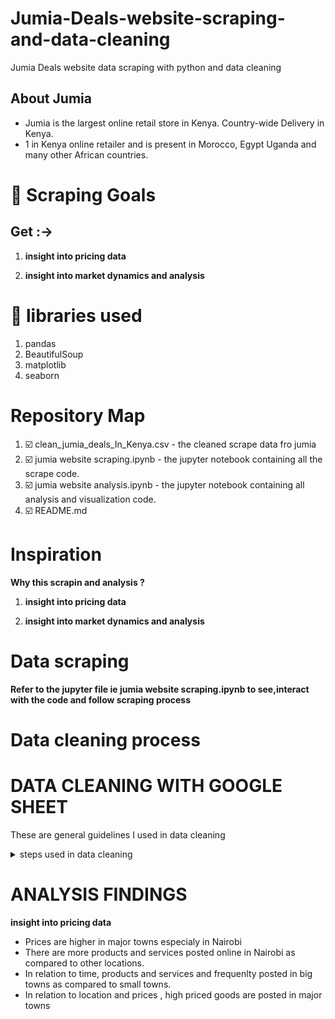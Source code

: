 # Jumia-Deals-website-scraping-and-data-cleaning
Jumia Deals website data scraping with python and data cleaning


 ## About Jumia
* Jumia is the largest online retail store in Kenya. Country-wide Delivery in Kenya.
* 1 in Kenya online retailer and is present in Morocco, Egypt Uganda and many other African countries.


# :dart: Scraping Goals
## Get :->

1. **insight into pricing data** 

2. **insight into market dynamics and analysis** 

# :toolbox: libraries used
1. pandas
2. BeautifulSoup
3. matplotlib
4. seaborn


 # Repository Map
1. :ballot_box_with_check: clean_jumia_deals_In_Kenya.csv - the cleaned scrape data fro jumia
2. :ballot_box_with_check: jumia website scraping.ipynb - the jupyter notebook containing all the scrape code.
3. :ballot_box_with_check: jumia website analysis.ipynb - the jupyter notebook containing all analysis and visualization code. 
4. :ballot_box_with_check: README.md

# Inspiration
**Why this scrapin and analysis ?**

1. **insight into pricing data** 

2. **insight into market dynamics and analysis** 

# Data scraping
  **Refer to the jupyter file ie jumia website scraping.ipynb to see,interact with the code and follow scraping process** 

 # Data cleaning process 
# DATA CLEANING WITH GOOGLE SHEET
These are general guidelines I used in data cleaning

<details><summary> steps used in data cleaning </summary>
- STEP 1: DATA PROFILING
*First things first. study the data to determine what methods of cleaning to do.

- ## KEY PROBLEMS TO LOOK OUT FOR
* Misformatted data
* Text encoding artifacts
* Delimiter and offset issues
* Missing Data
* Null Values
* Unstructured data
* Partial or incomplete values
* Duplicates

- ## STEP 2 : REMOVING NON-PRINTING CHARACTORS
<details><summary> REMOVING NON-PRINTING CHARACTORS</summary>
 * I made use of the trim, clean, and substitute functions to get rid of these unwanted and non-printing characters.
* ![USE OF TRIM IN DATA CLEANING](https://george.m.ndichu.ltd.co.ke/media/github/JTRIM.png "USE OF TRIM IN DATA CLEANING")

 
- ## STEP 3: GET RID OF UNNECESSARY SPACING
 <details><summary>GET RID OF UNNECESSARY SPACING</summary>
* Removed unnecessary spacing and adhere to the uniform pattern of spacing
* ![GET RID OF UNNECESSARY SPACING](https://george.m.ndichu.ltd.co.ke/media/github/JTRIM2.png "GET RID OF UNNECESSARY SPACING")

  
- ## STEP 4: CONVERT 'TEXT-NUMBERES' TO NUMBERS
   <details><summary> CONVERT 'TEXT-NUMBERES' TO NUMBERS</summary>
* some numbers might be stored as text and this could be an issue
* ![GET RID OF UNNECESSARY SPACING](https://george.m.ndichu.ltd.co.ke/media/github/jcolumnf.png "GET RID OF UNNECESSARY SPACING")

    
- ## STEP 5: CORRECT CASES IE UPPER AND LOWER CASES
   <details><summary>CORRECT CASES IE UPPER AND LOWER CASES</summary>
* To ensure a professional and clean appearance Correct Use of Cases
* ![CORRECT CASES IE UPPER AND LOWER CASES](https://george.m.ndichu.ltd.co.ke/media/github/jCASE.png "CORRECT CASES IE UPPER AND LOWER CASES")

    
- ## STEP 6: PARSE DATA TO COLUMNS
    <details><summary>PARSE DATA TO COLUMNS</summary>
* This is for data crammed into a single spreadsheet cell
* ![PARSE DATA TO COLUMNS](https://george.m.ndichu.ltd.co.ke/media/github/jsplit.png "PARSE DATA TO COLUMNS")

     
- ## STEP 7: USE THE @CONCATENATE and @SPLIT fUNCTIONS TO RESTRUCTURE RECORDS to
  <details><summary>USE THE @CONCATENATE and @SPLIT fUNCTIONS</summary>
* These two functions are super-handy if you have data that needs to be split or combined. @CONCATENATE will create a single column from multiple columns and values, you can even insert text in between the concatenated values

- ## STEP 8: GET RID OF DUPLICATES
   <details><summary>GET RID OF DUPLICATES</summary>
![GET RID OF DUPLICATES](https://george.m.ndichu.ltd.co.ke/media/github/JTRIM2.png "GET RID OF DUPLICATES")
</details>
</details>
</details>
</details>
</details>
</details>

# ANALYSIS FINDINGS
**insight into pricing data** 
* Prices are higher in major towns especialy in Nairobi
* There are more products and services posted online in Nairobi as compared to other locations.
* In relation to time, products and services and frequenlty posted in big towns as compared to small towns.
* In relation to location and prices , high priced goods are posted in major towns 
 
